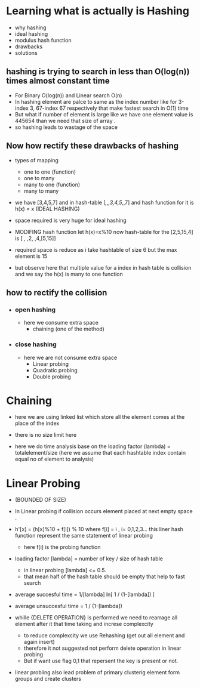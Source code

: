# Learning what is actually is Hashing
- why hashing
- ideal hashing 
- modulus hash function
- drawbacks
- solutions

## hashing is trying to search in less than O(log(n)) times almost constant time

- For Binary O(log(n)) and Linear search O(n)
- In hashing element are palce to same as the index number like for 3-index 3, 67-index 67 respectively that make fastest search in O(1) time 
- But what if number of element is large like we have one element value is 445654 than we need that size of array .
- so hashing leads to wastage of the space 

## Now how rectify these drawbacks of hashing
- types of mapping 
    - one to one (function)
    - one to many 
    - many to one  (function)
    - many to many 

- we have [3,4,5,7] and in hash-table [_,_,_,3,4,5,_,7] and hash function for it is h(x) = x (IDEAL HASHING)
- space required is very huge for ideal hashing


- MODIFING hash function let h(x)=x%10 now hash-table for the [2,5,15,4] is [ , ,2, ,4,[5,15]] 
- required space is reduce as i take hashtable of size 6 but the max element is 15  
- but observe here that multiple value for a index in hash table is collision and we say the h(x) is many to one function

## how to rectify the collision
- ### open hashing 
    - here we consume extra space
        - chaining (one of the method)
- ### close hashing
    - here we are not consume extra space 
        - Linear probing
        - Quadratic probing
        - Double probing


# Chaining 
- here we are using linked list which store all the element comes at the place of the index 
- there is no size limit here

- here we do time analysis base on the loading factor (lambda) = totalelement/size   (here we assume that each hashtable index contain equal no of element to analysis)


# Linear Probing 
- (BOUNDED OF SIZE)
- In Linear probing if collision occurs element placed at next empty space .
- h'[x] = (h[x]%10 + f[i]) % 10 where f[i] = i , i= 0,1,2,3... this liner hash function represent the same statement of linear probing 
    - here f[i] is the probing function 

- loading factor [lambda] = number of key / size of hash table
    - in linear probing [lambda] <= 0.5.
    - that mean half of the hash table should be empty that help to fast search

- average succesful time = 1/[lambda] ln[ 1 / (1-[lambda]) ]
- average unsuccesful time = 1 / (1-[lambda])

- whille {DELETE OPERATION} is performed we need to rearrage all element after it that time taking and increse complexcity 
    - to reduce complexcity we use Rehashing (get out all element and again insert)
    - therefore it not suggested not perform delete operation in linear probing
    - But if want use flag 0,1 that repersent the key is present or not.
    
- linear probling also lead problem of primary clusterig element form groups and create clusters

